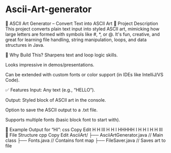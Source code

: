 # Ascii-Art-generator


🎨 ASCII Art Generator – Convert Text into ASCII Art 
📌 Project Description
This project converts plain text input into styled ASCII art, mimicking how large letters are formed with symbols like #, *, or @. It's fun, creative, and great for learning file handling, string manipulation, loops, and data structures in Java.

🧠 Why Build This?
Sharpens text and loop logic skills.

Looks impressive in demos/presentations.

Can be extended with custom fonts or color support (in IDEs like IntelliJ/VS Code).

✅ Features
Input: Any text (e.g., “HELLO”).

Output: Styled block of ASCII art in the console.

Option to save the ASCII output to a .txt file.

Supports multiple fonts (basic block font to start with).

📄 Example Output for “HI”:
css
Copy
Edit
H   H   III
H   H    I 
HHHHH    I 
H   H    I 
H   H   III
🧱 File Structure
cpp
Copy
Edit
AsciiArt/
├── AsciiArtGenerator.java   // Main class
├── Fonts.java               // Contains font map
├── FileSaver.java           // Saves art to file
